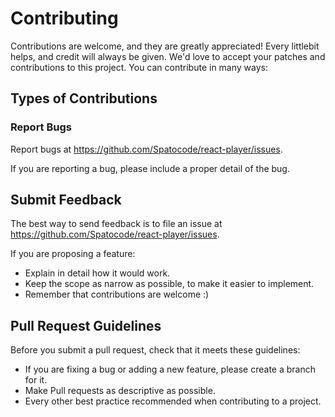 # Contributing

Contributions are welcome, and they are greatly appreciated! Every littlebit helps, and credit will always be given. We'd love to accept your patches and contributions to this project. You can contribute in many ways:

## Types of Contributions

### Report Bugs

Report bugs at https://github.com/Spatocode/react-player/issues.

If you are reporting a bug, please include a proper detail of the bug.

## Submit Feedback

The best way to send feedback is to file an issue at https://github.com/Spatocode/react-player/issues.

If you are proposing a feature:

* Explain in detail how it would work.
* Keep the scope as narrow as possible, to make it easier to implement.
* Remember that contributions are welcome :)

## Pull Request Guidelines

Before you submit a pull request, check that it meets these guidelines:

* If you are fixing a bug or adding a new feature, please create a branch for it.
* Make Pull requests as descriptive as possible.
* Every other best practice recommended when contributing to a project.
